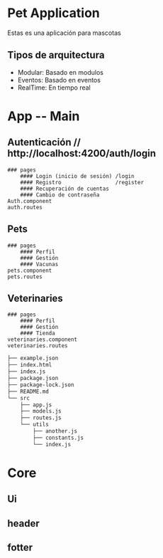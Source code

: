 # Pet Application

Estas es una aplicación para mascotas

## Tipos de arquitectura

* Modular: Basado en modulos
* Eventos: Basado en eventos
* RealTime: En tiempo real

# App -- Main

## Autenticación // http://localhost:4200/auth/login
    ### pages
        #### Login (inicio de sesión) /login
        #### Registro                 /register
        #### Recuperación de cuentas
        #### Cambio de contraseña
    Auth.component
    auth.routes

## Pets
    ### pages
        #### Perfil
        #### Gestión
        #### Vacunas
    pets.component
    pets.routes

## Veterinaries
    ### pages
        #### Perfil
        #### Gestión
        #### Tienda
    veterinaries.component
    veterinaries.routes

```md
├── example.json
├── index.html
├── index.js
├── package.json
├── package-lock.json
├── README.md
└── src
    ├── app.js
    ├── models.js
    ├── routes.js
    └── utils
        ├── another.js
        ├── constants.js
        └── index.js
```

# Core
 ## Ui
  ## header
  ## fotter

